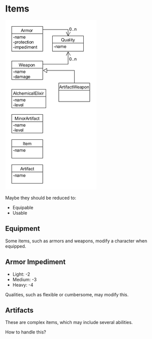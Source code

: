 # Items

![](../img/diagram/item.png)

Maybe they should be reduced to:

* Equipable
* Usable

## Equipment

Some items, such as armors and weapons, modify a character when equipped.

## Armor Impediment

* Light: -2
* Medium: -3
* Heavy: -4

Qualities, such as flexible or cumbersome, may modify this.

## Artifacts

These are complex items, which may include several abilities.

How to handle this?
